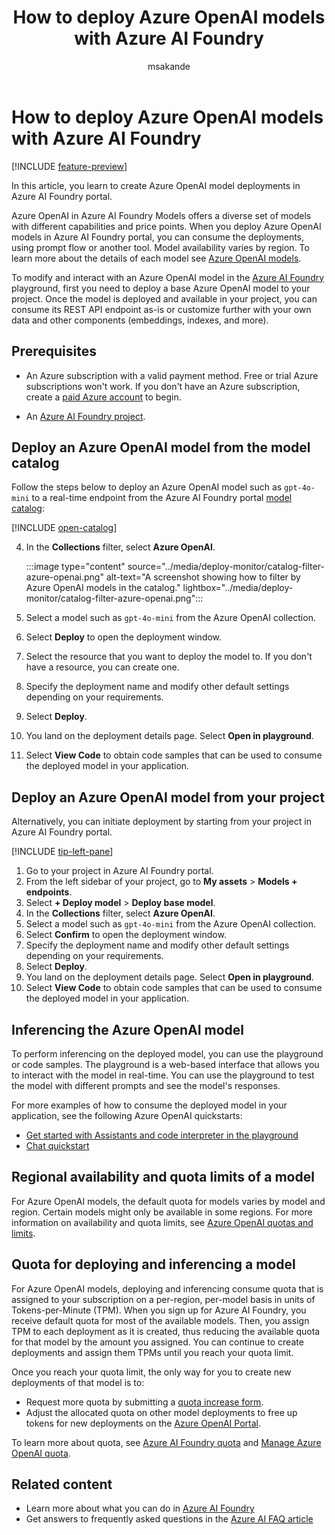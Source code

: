 ﻿---
title: How to deploy Azure OpenAI models with Azure AI Foundry
titleSuffix: Azure AI Foundry
description: Learn how to deploy Azure OpenAI models with Azure AI Foundry.
manager: scottpolly
ms.service: azure-ai-foundry
ms.custom:
  - ignite-2023
  - build-2024
  - ai-learning-hub
  - ignite-2024
ms.topic: how-to
ms.date: 05/19/2025
ms.reviewer: fasantia
ms.author: mopeakande
author: msakande
---

# How to deploy Azure OpenAI models with Azure AI Foundry

[!INCLUDE [feature-preview](../includes/feature-preview.md)]

In this article, you learn to create Azure OpenAI model deployments in Azure AI Foundry portal.

Azure OpenAI in Azure AI Foundry Models offers a diverse set of models with different capabilities and price points. When you deploy Azure OpenAI models in Azure AI Foundry portal, you can consume the deployments, using prompt flow or another tool. Model availability varies by region. To learn more about the details of each model see [Azure OpenAI models](../openai/concepts/models.md).

To modify and interact with an Azure OpenAI model in the [Azure AI Foundry](https://ai.azure.com/?cid=learnDocs) playground, first you need to deploy a base Azure OpenAI model to your project. Once the model is deployed and available in your project, you can consume its REST API endpoint as-is or customize further with your own data and other components (embeddings, indexes, and more).  

## Prerequisites

- An Azure subscription with a valid payment method. Free or trial Azure subscriptions won't work. If you don't have an Azure subscription, create a [paid Azure account](https://azure.microsoft.com/pricing/purchase-options/pay-as-you-go) to begin.

- An [Azure AI Foundry project](create-projects.md).

## Deploy an Azure OpenAI model from the model catalog

Follow the steps below to deploy an Azure OpenAI model such as `gpt-4o-mini` to a real-time endpoint from the Azure AI Foundry portal [model catalog](./model-catalog-overview.md):

[!INCLUDE [open-catalog](../includes/open-catalog.md)]

4. In the **Collections** filter, select **Azure OpenAI**.

    :::image type="content" source="../media/deploy-monitor/catalog-filter-azure-openai.png" alt-text="A screenshot showing how to filter by Azure OpenAI models in the catalog." lightbox="../media/deploy-monitor/catalog-filter-azure-openai.png":::

1. Select a model such as `gpt-4o-mini` from the Azure OpenAI collection.
1. Select **Deploy** to open the deployment window.
1. Select the resource that you want to deploy the model to. If you don't have a resource, you can create one.
1. Specify the deployment name and modify other default settings depending on your requirements.
1. Select **Deploy**.
1. You land on the deployment details page. Select **Open in playground**.
1. Select **View Code** to obtain code samples that can be used to consume the deployed model in your application.

## Deploy an Azure OpenAI model from your project

Alternatively, you can initiate deployment by starting from your project in Azure AI Foundry portal.

[!INCLUDE [tip-left-pane](../includes/tip-left-pane.md)]

1. Go to your project in Azure AI Foundry portal.
1. From the left sidebar of your project, go to **My assets** > **Models + endpoints**.
1. Select **+ Deploy model** > **Deploy base model**.
1. In the **Collections** filter, select **Azure OpenAI**.
1. Select a model such as `gpt-4o-mini` from the Azure OpenAI collection.
1. Select **Confirm** to open the deployment window.
1. Specify the deployment name and modify other default settings depending on your requirements.
1. Select **Deploy**.
1. You land on the deployment details page. Select **Open in playground**.
1. Select **View Code** to obtain code samples that can be used to consume the deployed model in your application.

## Inferencing the Azure OpenAI model

To perform inferencing on the deployed model, you can use the playground or code samples. The playground is a web-based interface that allows you to interact with the model in real-time. You can use the playground to test the model with different prompts and see the model's responses.

For more examples of how to consume the deployed model in your application, see the following Azure OpenAI quickstarts:

- [Get started with Assistants and code interpreter in the playground](../../ai-services/openai/assistants-quickstart.md?context=/azure/ai-studio/context/context)
- [Chat quickstart](../openai/chatgpt-quickstart.md)

## Regional availability and quota limits of a model

For Azure OpenAI models, the default quota for models varies by model and region. Certain models might only be available in some regions. For more information on availability and quota limits, see [Azure OpenAI quotas and limits](/azure/ai-services/openai/quotas-limits).

## Quota for deploying and inferencing a model

For Azure OpenAI models, deploying and inferencing consume quota that is assigned to your subscription on a per-region, per-model basis in units of Tokens-per-Minute (TPM). When you sign up for Azure AI Foundry, you receive default quota for most of the available models. Then, you assign TPM to each deployment as it is created, thus reducing the available quota for that model by the amount you assigned. You can continue to create deployments and assign them TPMs until you reach your quota limit.

Once you reach your quota limit, the only way for you to create new deployments of that model is to:

- Request more quota by submitting a [quota increase form](https://customervoice.microsoft.com/Pages/ResponsePage.aspx?id=v4j5cvGGr0GRqy180BHbR4xPXO648sJKt4GoXAed-0pURVJWRU4yRTMxRkszU0NXRFFTTEhaT1g1NyQlQCN0PWcu).
- Adjust the allocated quota on other model deployments to free up tokens for new deployments on the [Azure OpenAI Portal](https://oai.azure.com/portal).

To learn more about quota, see [Azure AI Foundry quota](./quota.md) and [Manage Azure OpenAI quota](../../ai-services/openai/how-to/quota.md?tabs=rest).

## Related content

- Learn more about what you can do in [Azure AI Foundry](../what-is-azure-ai-foundry.md)
- Get answers to frequently asked questions in the [Azure AI FAQ article](../faq.yml)
